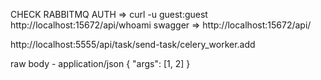 CHECK RABBITMQ AUTH => curl -u guest:guest http://localhost:15672/api/whoami
swagger => http://localhost:15672/api/


http://localhost:5555/api/task/send-task/celery_worker.add

raw body - application/json
{
  "args": [1, 2]
}
